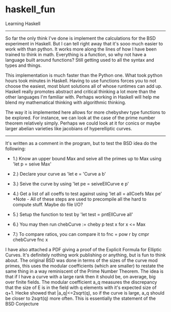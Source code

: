 # haskell_fun
Learning Haskell




---------------------------------------
So far the only think I've done is implement the calculations for the BSD experiment in Haskell. But I can tell right away that it's sooo much easier to work with than python. It works more along the lines of how I have been trained to think in math. Everything is a function, so why not have a language built around functions? Still getting used to all the syntax and types and things.

This implementation is much faster than the Python one. What took python hours took minutes in Haskell. Having to use functions forces you to not choose the easiest, most blunt solutions all of whose runtimes can add up. Haskell really promotes abstract and critical thinking a lot more than the other languages I'm familiar with. Perhaps working in Haskell will help me blend my mathematical thinking with algorithmic thinking.

The way it is implemented here allows for more chebyshev type functions to be explored. For instance, we can look at the case of the prime number theorem relatively simply. Perhaps we could look at it for conics or maybe larger abelian varieties like jacobians of hyperelliptic curves.

----------------------------------------

It's written as a comment in the program, but to test the BSD idea do the following:

*  1.) Know an upper bound Max and seive all the primes up to Max
       using 'let p = seive Max'

*   2.) Declare your curve as 'let e = 'Curve a b'
 
*  3.) Seive the curve by using 'let pe = seiveEllCurve e p'
 
*  4.) Get a list of all coeffs to test against using 'let all = allCoefs Max pe'
     *Note - All of these steps are used to precompile all the hard to compute stuff. Maybe do file I/O?
 
*  5.) Setup the function to test by 'let test = pntEllCurve all'
 
*  6.) You may then run chebCurve := cheby p test x for x <= Max
 
*  7.) To compare ratios, you can compare it to fnc = pow r by cmpr chebCurve fnc x

I have also attached a PDF giving a proof of the Explicit Formula for Elliptic Curves. It's definitely nothing work publishing or anything, but is fun to think about. The original BSD was done in terms of the sizes of the curve mod primes, this uses the modular coefficients (which are smaller) to restate the same thing in a way reminiscent of the Prime Number Theorem. The idea is that if I have a curve with a large rank then it should be, on average, big over finite fields. The modular coefficient a_q measures the discrepancy that the size of E is  in the field with q elements with it's expected size of q+1. Hecke showed that |a_q|<=2sqrt(q), so if the curve is large, a_q should be closer to 2sqrt(q) more often. This is essentially the statement of the BSD Conjecture
